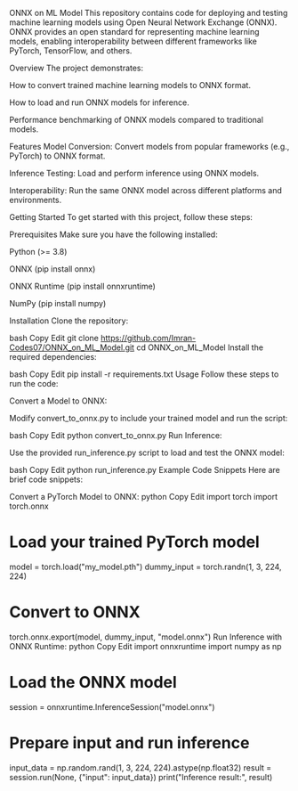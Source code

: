 ONNX on ML Model
This repository contains code for deploying and testing machine learning models using Open Neural Network Exchange (ONNX). ONNX provides an open standard for representing machine learning models, enabling interoperability between different frameworks like PyTorch, TensorFlow, and others.

Overview
The project demonstrates:

How to convert trained machine learning models to ONNX format.

How to load and run ONNX models for inference.

Performance benchmarking of ONNX models compared to traditional models.

Features
Model Conversion: Convert models from popular frameworks (e.g., PyTorch) to ONNX format.

Inference Testing: Load and perform inference using ONNX models.

Interoperability: Run the same ONNX model across different platforms and environments.

Getting Started
To get started with this project, follow these steps:

Prerequisites
Make sure you have the following installed:

Python (>= 3.8)

ONNX (pip install onnx)

ONNX Runtime (pip install onnxruntime)

NumPy (pip install numpy)

Installation
Clone the repository:

bash
Copy
Edit
git clone https://github.com/Imran-Codes07/ONNX_on_ML_Model.git
cd ONNX_on_ML_Model
Install the required dependencies:

bash
Copy
Edit
pip install -r requirements.txt
Usage
Follow these steps to run the code:

Convert a Model to ONNX:

Modify convert_to_onnx.py to include your trained model and run the script:

bash
Copy
Edit
python convert_to_onnx.py
Run Inference:

Use the provided run_inference.py script to load and test the ONNX model:

bash
Copy
Edit
python run_inference.py
Example Code Snippets
Here are brief code snippets:

Convert a PyTorch Model to ONNX:
python
Copy
Edit
import torch
import torch.onnx

# Load your trained PyTorch model
model = torch.load("my_model.pth")
dummy_input = torch.randn(1, 3, 224, 224)

# Convert to ONNX
torch.onnx.export(model, dummy_input, "model.onnx")
Run Inference with ONNX Runtime:
python
Copy
Edit
import onnxruntime
import numpy as np

# Load the ONNX model
session = onnxruntime.InferenceSession("model.onnx")

# Prepare input and run inference
input_data = np.random.rand(1, 3, 224, 224).astype(np.float32)
result = session.run(None, {"input": input_data})
print("Inference result:", result)

